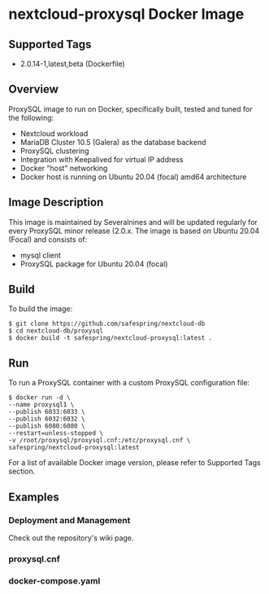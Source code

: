 # nextcloud-proxysql Docker Image

## Supported Tags

* 2.0.14-1,latest,beta (Dockerfile)

## Overview

ProxySQL image to run on Docker, specifically built, tested and tuned for the following:

* Nextcloud workload
* MariaDB Cluster 10.5 (Galera) as the database backend
* ProxySQL clustering
* Integration with Keepalived for virtual IP address
* Docker "host" networking
* Docker host is running on Ubuntu 20.04 (focal) amd64 architecture

## Image Description

This image is maintained by Severalnines and will be updated regularly for every ProxySQL minor release (2.0.x. The image is based on Ubuntu 20.04 (Focal) and consists of:

* mysql client
* ProxySQL package for Ubuntu 20.04 (focal)

## Build

To build the image:

```
$ git clone https://github.com/safespring/nextcloud-db
$ cd nextcloud-db/proxysql
$ docker build -t safespring/nextcloud-proxysql:latest .
```

## Run

To run a ProxySQL container with a custom ProxySQL configuration file:

```
$ docker run -d \
--name proxysql1 \
--publish 6033:6033 \
--publish 6032:6032 \
--publish 6080:6080 \
--restart=unless-stopped \
-v /root/proxysql/proxysql.cnf:/etc/proxysql.cnf \
safespring/nextcloud-proxysql:latest
```

For a list of available Docker image version, please refer to Supported Tags section.

## Examples

### Deployment and Management

Check out the repository's wiki page.

### proxysql.cnf


### docker-compose.yaml

